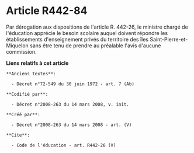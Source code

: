# Article R442-84

Par dérogation aux dispositions de l'article R. 442-26, le ministre chargé de l'éducation apprécie le besoin scolaire auquel
doivent répondre les établissements d'enseignement privés du territoire des îles Saint-Pierre-et-Miquelon sans être tenu de
prendre au préalable l'avis d'aucune commission.

**Liens relatifs à cet article**

	**Anciens textes**:

	  - Décret n°72-549 du 30 juin 1972 - art. 7 (Ab)

	**Codifié par**:

	  - Décret n°2008-263 du 14 mars 2008, v. init.

	**Créé par**:

	  - Décret n°2008-263 du 14 mars 2008 - art. (V)

	**Cite**:

	  - Code de l'éducation - art. R442-26 (V)
